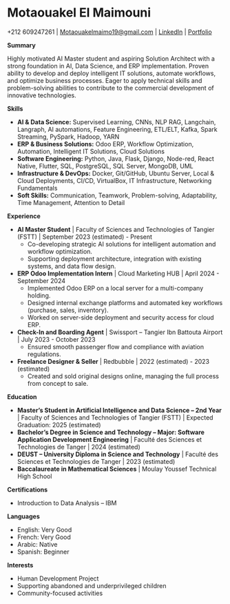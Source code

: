 # Motaouakel El Maimouni
+212 609247261 | Motaouakelmaimo19@gmail.com | [LinkedIn](https://www.linkedin.com/in/motaouakel-el-maimouni/) | [Portfolio](https://portfolio-omega-flame-czes73vxmi.vercel.app/)

**Summary**

Highly motivated AI Master student and aspiring Solution Architect with a strong foundation in AI, Data Science, and ERP implementation. Proven ability to develop and deploy intelligent IT solutions, automate workflows, and optimize business processes. Eager to apply technical skills and problem-solving abilities to contribute to the commercial development of innovative technologies.

**Skills**

*   **AI & Data Science:** Supervised Learning, CNNs, NLP RAG, Langchain, Langraph, AI automations, Feature Engineering, ETL/ELT, Kafka, Spark Streaming, PySpark, Hadoop, YARN
*   **ERP & Business Solutions:** Odoo ERP, Workflow Optimization, Automation, Intelligent IT Solutions, Cloud Solutions
*   **Software Engineering:** Python, Java, Flask, Django, Node-red, React Native, Flutter, SQL, PostgreSQL, SQL Server, MongoDB, UML
*   **Infrastructure & DevOps:** Docker, Git/GitHub, Ubuntu Server, Local & Cloud Deployments, CI/CD, VirtualBox, IT Infrastructure, Networking Fundamentals
*   **Soft Skills:** Communication, Teamwork, Problem-solving, Adaptability, Time Management, Attention to Detail

**Experience**

*   **AI Master Student** | Faculty of Sciences and Technologies of Tangier (FSTT) | September 2023 (estimated) - Present
    *   Co-developing strategic AI solutions for intelligent automation and workflow optimization.
    *   Supporting deployment architecture, integration with existing systems, and data flow design.
*   **ERP Odoo Implementation Intern** | Cloud Marketing HUB | April 2024 - September 2024
    *   Implemented Odoo ERP on a local server for a multi-company holding.
    *   Designed internal exchange platforms and automated key workflows (purchase, sales, inventory).
    *   Worked on server-side deployment and security access for cloud ERP.
*   **Check-In and Boarding Agent** | Swissport – Tangier Ibn Battouta Airport | July 2023 - October 2023
    *   Ensured smooth passenger flow and compliance with aviation regulations.
*   **Freelance Designer & Seller** | Redbubble | 2022 (estimated) - 2023 (estimated)
    *   Created and sold original designs online, managing the full process from concept to sale.

**Education**

*   **Master’s Student in Artificial Intelligence and Data Science – 2nd Year** | Faculty of Sciences and Technologies of Tangier (FSTT) | Expected Graduation: 2025 (estimated)
*   **Bachelor’s Degree in Science and Technology – Major: Software Application Development Engineering** | Faculté des Sciences et Technologies de Tanger | 2024 (estimated)
*   **DEUST – University Diploma in Science and Technology** | Faculté des Sciences et Technologies de Tanger | 2023 (estimated)
*   **Baccalaureate in Mathematical Sciences** | Moulay Youssef Technical High School

**Certifications**

*   Introduction to Data Analysis – IBM

**Languages**

*   English: Very Good
*   French: Very Good
*   Arabic: Native
*   Spanish: Beginner

**Interests**

*   Human Development Project
*   Supporting abandoned and underprivileged children
*   Community-focused activities